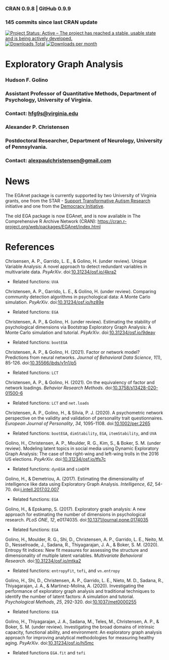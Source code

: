 ### CRAN 0.9.8 | GitHub 0.9.9
### 145 commits since last CRAN update

[![Project Status: Active – The project has reached a stable, usable state and is being actively developed.](https://www.repostatus.org/badges/latest/active.svg)](https://www.repostatus.org/#active) [![Downloads Total](https://cranlogs.r-pkg.org/badges/grand-total/EGAnet?color=brightgreen)](https://cran.r-project.org/package=EGAnet) [![Downloads per month](http://cranlogs.r-pkg.org/badges/EGAnet?color=brightgreen)](https://cran.r-project.org/package=EGAnet) 

Exploratory Graph Analysis
=============
### Hudson F. Golino ###
### Assistant Professor of Quantitative Methods, Department of Psychology, University of Virginia. ###
### Contact: <hfg9s@virginia.edu> ###

### Alexander P. Christensen ###
### Postdoctoral Researcher, Department of Neurology, University of Pennsylvania. ###
### Contact: <alexpaulchristensen@gmail.com> ###


News
============

The EGAnet package is currently supported by two University of Virginia grants, one from the STAR - [Support Transformative Autism Research](https://curry.virginia.edu/faculty-research/centers-labs-projects/supporting-transformative-autism-research-star) initiative and one from the [Democracy Initiative](http://democracyinitiative.virginia.edu).


The old EGA package is now EGAnet, and is now available in The Comprehensive R Archive Network (CRAN): https://cran.r-project.org/web/packages/EGAnet/index.html


References
============

Chrisensen, A. P., Garrido, L. E., & Golino, H. (under review). Unique Variable Analysis: A novel approach to detect redundant variables in multivariate data. *PsyArXiv*. doi:[10.31234/osf.io/4kra2](https://doi.org/10.31234/osf.io/4kra2)
+ Related functions: `UVA`

Christensen, A. P., Garrido, L. E., & Golino, H. (under review). Comparing community detection algorithms in psychological data: A Monte Carlo simulation. *PsyArXiv*. doi:[10.31234/osf.io/hz89e](https://doi.org/10.31234/osf.io/hz89e)
+ Related functions: `EGA`

Christensen, A. P., & Golino, H. (under review).
Estimating the stability of psychological dimensions via Bootstrap Exploratory Graph Analysis: A Monte Carlo simulation and tutorial. *PsyArXiv*.
doi:[10.31234/osf.io/9deay](https://doi.org/10.31234/osf.io/9deay)
+ Related functions: `bootEGA`

Christensen, A. P., & Golino, H. (2021). Factor or network model? Predictions from neural networks. *Journal of Behavioral Data Science*, *1*(1), 85-126. doi:[10.35566/jbds/v1n1/p5](https://doi.org/10.35566/jbds/v1n1/p5)
+ Related functions: `LCT`

Christensen, A. P., & Golino, H. (2021). On the equivalency of factor and network loadings. *Behavior Research Methods*. doi:[10.3758/s13428-020-01500-6](https://doi.org/10.3758/s13428-020-01500-6)
+ Related functions: `LCT` and `net.loads`

Christensen, A. P., Golino, H., & Silvia, P. J. (2020). A psychometric network perspective on the validity and validation of personality trait questionnaires. *European Journal of Personality*, *34*, 1095-1108. doi:[10.1002/per.2265](https://doi.org/10.1002/per.2265)
+ Related functions: `bootEGA`, `dimStability`, `EGA`, `itemStability`, and `UVA`

Golino, H., Christensen, A. P., Moulder, R. G., Kim, S., & Boker, S. M. (under review). Modeling latent topics in social media using Dynamic Exploratory Graph Analysis: The case of the right-wing and left-wing trolls in the 2016 US elections. *PsyArXiv*. doi:[10.31234/osf.io/tfs7c](https://doi.org/10.31234/osf.io/tfs7c)
+ Related functions: `dynEGA` and `simDFM`

Golino, H., & Demetriou, A. (2017). Estimating the dimensionality of intelligence like data using Exploratory Graph Analysis. *Intelligence*, *62*, 54-70. doi:[j.intell.2017.02.007](https://www.sciencedirect.com/science/article/pii/S0160289616302240)
+ Related functions: `EGA`

Golino, H., & Epskamp, S. (2017). Exploratory graph analysis: A new approach for estimating the number of dimensions in psychological research. *PLoS ONE*, *12*, e0174035. doi:[10.1371/journal.pone.0174035](https://journals.plos.org/plosone/article?id=10.1371/journal.pone.0174035)
+ Related functions: `EGA`

Golino, H., Moulder, R. G., Shi, D., Christensen, A. P., Garrido, L. E., Neito, M. D., Nesselroade, J., Sadana, R., Thiyagarajan, J. A., & Boker, S. M. (2020). Entropy fit indices: New fit measures for assessing the structure and dimensionality of multiple latent variables. *Multivariate Behavioral Research*. doi:[10.31234/osf.io/mtka2](https://doi.org/10.31234/osf.io/mtka2)
+ Related functions: `entropyFit`, `tefi`, and `vn.entropy`

Golino, H., Shi, D., Christensen, A. P., Garrido, L. E., Nieto, M. D., Sadana, R., Thiyagarajan, J. A., & Martinez-Molina, A. (2020). Investigating the performance of exploratory graph analysis and traditional techniques to identify the number of latent factors: A simulation and tutorial. *Psychological Methods*, *25*, 292-320. doi:[10.1037/met0000255](https://psycnet.apa.org/doiLanding?doi=10.1037/met0000255)
+ Related functions: `EGA`

Golino, H., Thiyagarajan, J. A., Sadana, M., Teles, M., Christensen, A. P., & Boker, S. M. (under review). Investigating the broad domains of intrinsic capacity, functional ability, and environment: An exploratory graph analysis approach for improving analytical methodologies for measuring healthy aging. *PsyArXiv*. doi:[10.31234/osf.io/hj5mc](https://doi.org/10.31234/osf.io/hj5mc)
+ Related functions `EGA.fit` and `tefi`

